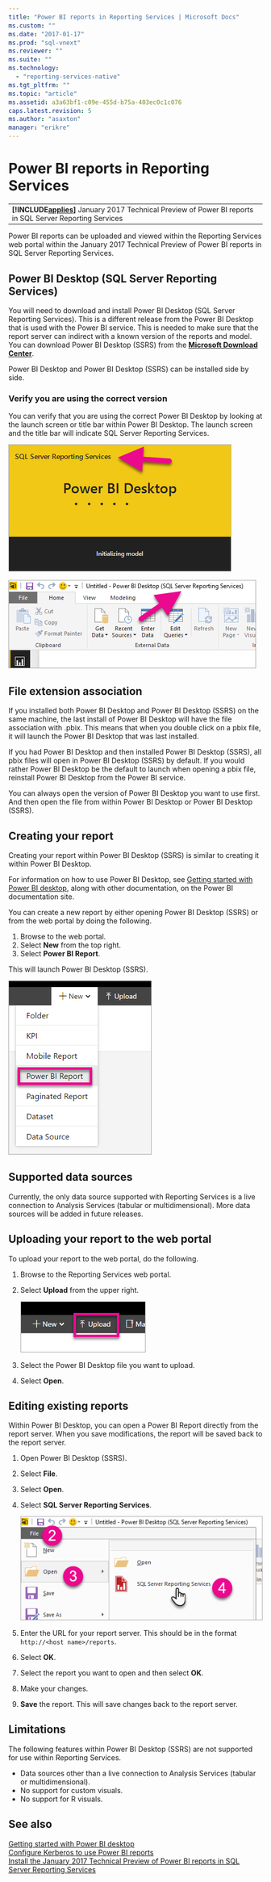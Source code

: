 ```yaml
---
title: "Power BI reports in Reporting Services | Microsoft Docs"
ms.custom: ""
ms.date: "2017-01-17"
ms.prod: "sql-vnext"
ms.reviewer: ""
ms.suite: ""
ms.technology: 
  - "reporting-services-native"
ms.tgt_pltfrm: ""
ms.topic: "article"
ms.assetid: a3a63bf1-c09e-455d-b75a-403ec0c1c076
caps.latest.revision: 5
ms.author: "asaxton"
manager: "erikre"
---
```

# Power BI reports in Reporting Services
 ||  
|-|  
|**[!INCLUDE[applies](../analysis-services/includes/applies-md.md)]**  January 2017 Technical Preview of Power BI reports in SQL Server Reporting Services|

Power BI reports can be uploaded and viewed within the Reporting Services web portal within the January 2017 Technical Preview of Power BI reports in SQL Server Reporting Services.

## Power BI Desktop (SQL Server Reporting Services)

You will need to download and install Power BI Desktop (SQL Server Reporting Services). This is a different release from the Power BI Desktop that is used with the Power BI service. This is needed to make sure that the report server can indirect with a known version of the reports and model. You can download Power BI Desktop (SSRS) from the **[Microsoft Download Center](https://go.microsoft.com/fwlink/?linkid=839351)**.

Power BI Desktop and Power BI Desktop (SSRS) can be installed side by side.

### Verify you are using the correct version
You can verify that you are using the correct Power BI Desktop by looking at the launch screen or title bar within Power BI Desktop. The launch screen and the title bar will indicate SQL Server Reporting Services.

![ssrs-powerbi-desktop1](../reporting-services/media/ssrs-powerbi-desktop1.png)

![ssrs-powerbi-desktop2](../reporting-services/media/ssrs-powerbi-desktop2.png)

## File extension association
If you installed both Power BI Desktop and Power BI Desktop (SSRS) on the same machine, the last install of Power BI Desktop will have the file association with .pbix. This means that when you double click on a pbix file, it will launch the Power BI Desktop that was last installed.

If you had Power BI Desktop and then installed Power BI Desktop (SSRS), all pbix files will open in Power BI Desktop (SSRS) by default. If you would rather Power BI Desktop be the default to launch when opening a pbix file, reinstall Power BI Desktop from the Power BI service.

You can always open the version of Power BI Desktop you want to use first. And then open the file from within Power BI Desktop or Power BI Desktop (SSRS).

## Creating your report

Creating your report within Power BI Desktop (SSRS) is similar to creating it within Power BI Desktop.

For information on how to use Power BI Desktop, see [Getting started with Power BI desktop](https://powerbi.microsoft.com/documentation/powerbi-desktop-getting-started/), along with other documentation, on the Power BI documentation site.

You can create a new report by either opening Power BI Desktop (SSRS) or from the web portal by doing the following.

1.	Browse to the web portal.
2.	Select **New** from the top right.
3.	Select **Power BI Report**.

This will launch Power BI Desktop (SSRS).

![ssrs-powerbi-new](../reporting-services/media/ssrs-powerbi-new.png)

## Supported data sources

Currently, the only data source supported with Reporting Services is a live connection to Analysis Services (tabular or multidimensional). More data sources will be added in future releases. 

## Uploading your report to the web portal

To upload your report to the web portal, do the following.

1.	Browse to the Reporting Services web portal.
2.	Select **Upload** from the upper right.

    ![ssrs-powerbi-upload](../reporting-services/media/ssrs-powerbi-upload.png)

3.	Select the Power BI Desktop file you want to upload.
4.	Select **Open**.

## Editing existing reports

Within Power BI Desktop, you can open a Power BI Report directly from the report server. When you save modifications, the report will be saved back to the report server.

1.	Open Power BI Desktop (SSRS).
2.	Select **File**.
3.	Select **Open**.
4.	Select **SQL Server Reporting Services**.

    ![ssrs-powerbi-edit-existing](../reporting-services/media/ssrs-powerbi-edit-existing.png)

5.	Enter the URL for your report server. This should be in the format `http://<host name>/reports`.
6.	Select **OK**.
7.	Select the report you want to open and then select **OK**.
8.	Make your changes.
9.	**Save** the report. This will save changes back to the report server.

## Limitations
The following features within Power BI Desktop (SSRS) are not supported for use within Reporting Services.

-	Data sources other than a live connection to Analysis Services (tabular or multidimensional).
-	No support for custom visuals.
-	No support for R visuals.

## See also
[Getting started with Power BI desktop](https://powerbi.microsoft.com/documentation/powerbi-desktop-getting-started/)  
[Configure Kerberos to use Power BI reports](../reporting-services/report-server/configure-kerberos-to-use-power-bi-reports.md)  
[Install the January 2017 Technical Preview of Power BI reports in SQL Server Reporting Services](../reporting-services/install/windows/install-january-2017-technical-preview-power-bi-reports.md)

